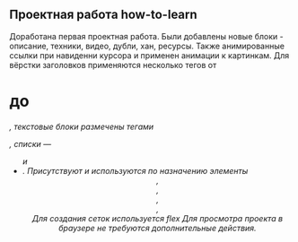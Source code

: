 ## Проектная работа how-to-learn
Доработана первая проектная работа. Были добавлены новые блоки - описание, техники, видео, дубли, хан, ресурсы.
Также анимированные ссылки при навиденни курсора и применен анимации к картинкам.
Для вёрстки заголовков применяются несколько тегов от <h1> до <h6> , текстовые блоки размечены тегами <p> , списки — <ul> и <li> . Присутствуют и используются по назначению элементы <header> , <main> , <footer> , <section> , <nav> 
Для создания сеток используется flex 
Для просмотра проекта в браузере не требуются дополнительные действия.

